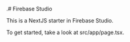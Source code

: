  .# Firebase Studio

This is a NextJS starter in Firebase Studio.

To get started, take a look at src/app/page.tsx.

